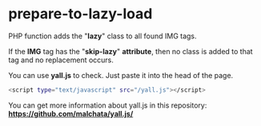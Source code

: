 # prepare-to-lazy-load

PHP function adds the "<b>lazy</b>" class to all found IMG tags.

If the <b>IMG</b> tag has the "<b>skip-lazy</b>" <b>attribute</b>, then no class is added to that tag and no replacement occurs.

You can use <b>yall.js</b> to check. Just paste it into the head of the page.
```sh
<script type="text/javascript" src="/yall.js"></script>

```

You can get more information about yall.js in this repository: <b> https://github.com/malchata/yall.js/ </b>
